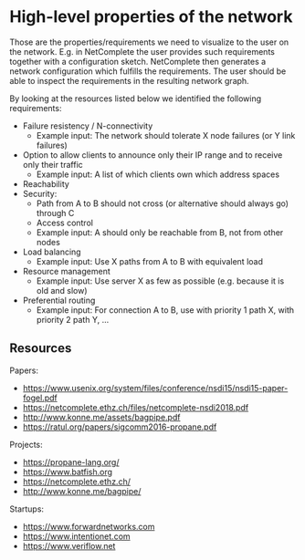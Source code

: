 # High-level properties of the network
Those are the properties/requirements we need to visualize to the user on the network. E.g. in NetComplete the user provides such requirements together with a configuration sketch. NetComplete then generates a network configuration which fulfills the requirements. The user should be able to inspect the requirements in the resulting network graph.

By looking at the resources listed below we identified the following requirements:
- Failure resistency / N-connectivity
  - Example input: The network should tolerate X node failures (or Y link failures)
- Option to allow clients to announce only their IP range and to receive only their traffic
  - Example input: A list of which clients own which address spaces
- Reachability
- Security: 
  - Path from A to B should not cross (or alternative should always go) through C
  - Access control
   - Example input: A should only be reachable from B, not from other nodes
- Load balancing
  - Example input: Use X paths from A to B with equivalent load
- Resource management
  - Example input: Use server X as few as possible (e.g. because it is old and slow)
- Preferential routing
  - Example input: For connection A to B, use with priority 1 path X, with priority 2 path Y, ...

## Resources
Papers:
- https://www.usenix.org/system/files/conference/nsdi15/nsdi15-paper-fogel.pdf
- https://netcomplete.ethz.ch/files/netcomplete-nsdi2018.pdf
- http://www.konne.me/assets/bagpipe.pdf
- https://ratul.org/papers/sigcomm2016-propane.pdf

Projects:
- https://propane-lang.org/
- https://www.batfish.org
- https://netcomplete.ethz.ch/
- http://www.konne.me/bagpipe/

Startups:
- https://www.forwardnetworks.com
- https://www.intentionet.com
- https://www.veriflow.net

